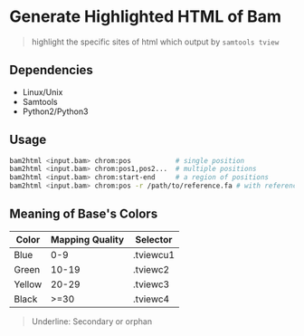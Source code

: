 # Generate Highlighted HTML of Bam
> highlight the specific sites of html which output by `samtools tview`


## Dependencies
- Linux/Unix
- Samtools
- Python2/Python3


## Usage
```bash
bam2html <input.bam> chrom:pos           # single position
bam2html <input.bam> chrom:pos1,pos2...  # multiple positions
bam2html <input.bam> chrom:start-end     # a region of positions
bam2html <input.bam> chrom:pos -r /path/to/reference.fa # with reference
```

## Meaning of Base's Colors
| Color | Mapping Quality | Selector |
| - | - | - |
| Blue | 0-9 | .tviewcu1 |
| Green | 10-19 | .tviewc2 |
| Yellow | 20-29 | .tviewc3 |
| Black |>=30 | .tviewc4 |

> Underline: Secondary or orphan

